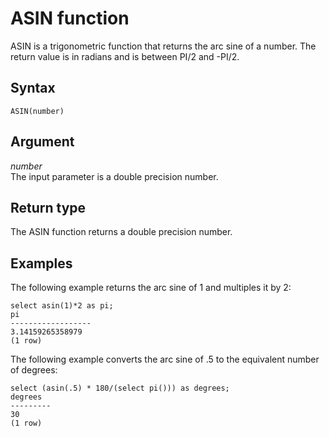 # ASIN function<a name="r_ASIN"></a>

ASIN is a trigonometric function that returns the arc sine of a number\. The return value is in radians and is between PI/2 and \-PI/2\. 

## Syntax<a name="r_ASIN-synopsis"></a>

```
ASIN(number)
```

## Argument<a name="r_ASIN-argument"></a>

 *number*   
The input parameter is a double precision number\. 

## Return type<a name="r_ASIN-return-type"></a>

The ASIN function returns a double precision number\. 

## Examples<a name="r_ASIN-examples"></a>

The following example returns the arc sine of 1 and multiples it by 2: 

```
select asin(1)*2 as pi;
pi
------------------
3.14159265358979
(1 row)
```

The following example converts the arc sine of \.5 to the equivalent number of degrees: 

```
select (asin(.5) * 180/(select pi())) as degrees;
degrees
---------
30
(1 row)
```